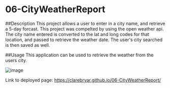 # 06-CityWeatherReport

##Description
This project allows a user to enter in a city name, and retrieve a 5-day forcast. This project was compelted by using the open weather api. The city name entered is converted to the lat and long codes for that location, and passed to retrieve the weather date. The user's city searched is then saved as well. 

##Usage 
This application can be used to retrieve the weather from the users city. 

![image](https://github.com/clarebryar/06-CityWeatherReport/assets/128009509/39604a5d-ee28-4591-bd01-b4985d708ac9)

Link to deployed page: https://clarebryar.github.io/06-CityWeatherReport/


